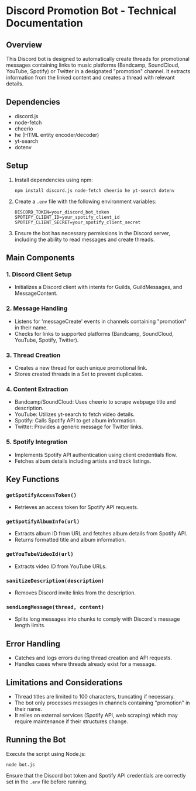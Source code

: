# Discord Promotion Bot - Technical Documentation

## Overview
This Discord bot is designed to automatically create threads for promotional messages containing links to music platforms (Bandcamp, SoundCloud, YouTube, Spotify) or Twitter in a designated "promotion" channel. It extracts information from the linked content and creates a thread with relevant details.

## Dependencies
- discord.js
- node-fetch
- cheerio
- he (HTML entity encoder/decoder)
- yt-search
- dotenv

## Setup
1. Install dependencies using npm:
   ```
   npm install discord.js node-fetch cheerio he yt-search dotenv
   ```

2. Create a `.env` file with the following environment variables:
   ```
   DISCORD_TOKEN=your_discord_bot_token
   SPOTIFY_CLIENT_ID=your_spotify_client_id
   SPOTIFY_CLIENT_SECRET=your_spotify_client_secret
   ```

3. Ensure the bot has necessary permissions in the Discord server, including the ability to read messages and create threads.

## Main Components

### 1. Discord Client Setup
- Initializes a Discord client with intents for Guilds, GuildMessages, and MessageContent.

### 2. Message Handling
- Listens for 'messageCreate' events in channels containing "promotion" in their name.
- Checks for links to supported platforms (Bandcamp, SoundCloud, YouTube, Spotify, Twitter).

### 3. Thread Creation
- Creates a new thread for each unique promotional link.
- Stores created threads in a Set to prevent duplicates.

### 4. Content Extraction
- Bandcamp/SoundCloud: Uses cheerio to scrape webpage title and description.
- YouTube: Utilizes yt-search to fetch video details.
- Spotify: Calls Spotify API to get album information.
- Twitter: Provides a generic message for Twitter links.

### 5. Spotify Integration
- Implements Spotify API authentication using client credentials flow.
- Fetches album details including artists and track listings.

## Key Functions

### `getSpotifyAccessToken()`
- Retrieves an access token for Spotify API requests.

### `getSpotifyAlbumInfo(url)`
- Extracts album ID from URL and fetches album details from Spotify API.
- Returns formatted title and album information.

### `getYouTubeVideoId(url)`
- Extracts video ID from YouTube URLs.

### `sanitizeDescription(description)`
- Removes Discord invite links from the description.

### `sendLongMessage(thread, content)`
- Splits long messages into chunks to comply with Discord's message length limits.

## Error Handling
- Catches and logs errors during thread creation and API requests.
- Handles cases where threads already exist for a message.

## Limitations and Considerations
- Thread titles are limited to 100 characters, truncating if necessary.
- The bot only processes messages in channels containing "promotion" in their name.
- It relies on external services (Spotify API, web scraping) which may require maintenance if their structures change.

## Running the Bot
Execute the script using Node.js:
```
node bot.js
```

Ensure that the Discord bot token and Spotify API credentials are correctly set in the `.env` file before running.
